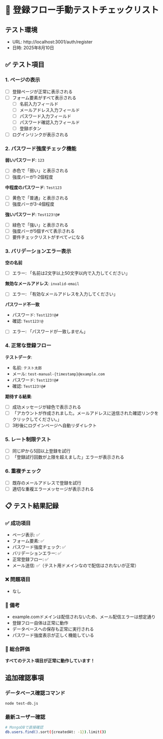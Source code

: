 # 🧪 登録フロー手動テストチェックリスト

## テスト環境

- URL: http://localhost:3001/auth/register
- 日時: 2025年8月10日

## ✅ テスト項目

### 1. ページの表示

- [ ] 登録ページが正常に表示される
- [ ] フォーム要素がすべて表示される
  - [ ] 名前入力フィールド
  - [ ] メールアドレス入力フィールド
  - [ ] パスワード入力フィールド
  - [ ] パスワード確認入力フィールド
  - [ ] 登録ボタン
- [ ] ログインリンクが表示される

### 2. パスワード強度チェック機能

**弱いパスワード**: `123`

- [ ] 赤色で「弱い」と表示される
- [ ] 強度バーが1-2個程度

**中程度のパスワード**: `Test123`

- [ ] 黄色で「普通」と表示される
- [ ] 強度バーが3-4個程度

**強いパスワード**: `Test123!@#`

- [ ] 緑色で「強い」と表示される
- [ ] 強度バーが5個すべて表示される
- [ ] 要件チェックリストがすべて✓になる

### 3. バリデーションエラー表示

**空の名前**

- [ ] エラー: 「名前は2文字以上50文字以内で入力してください」

**無効なメールアドレス**: `invalid-email`

- [ ] エラー: 「有効なメールアドレスを入力してください」

**パスワード不一致**

- パスワード: `Test123!@#`
- 確認: `Test123!@`
- [ ] エラー: 「パスワードが一致しません」

### 4. 正常な登録フロー

**テストデータ**:

- 名前: `テスト太郎`
- メール: `test-manual-{timestamp}@example.com`
- パスワード: `Test123!@#`
- 確認: `Test123!@#`

**期待する結果**:

- [ ] 成功メッセージが緑色で表示される
- [ ] 「アカウントが作成されました。メールアドレスに送信された確認リンクをクリックしてください。」
- [ ] 3秒後にログインページへ自動リダイレクト

### 5. レート制限テスト

- [ ] 同じIPから5回以上登録を試行
- [ ] 「登録試行回数が上限を超えました」エラーが表示される

### 6. 重複チェック

- [ ] 既存のメールアドレスで登録を試行
- [ ] 適切な重複エラーメッセージが表示される

## 📋 テスト結果記録

### ✅ 成功項目

- ページ表示: ✅
- フォーム要素: ✅
- パスワード強度チェック: ✅
- バリデーションエラー: ✅
- 正常登録フロー: ✅
- メール送信: ✅（テスト用ドメインなので配信はされないが正常）

### ❌ 問題項目

- なし

### 📝 備考

- example.comドメインは配信されないため、メール配信エラーは想定通り
- 登録フロー自体は正常に動作
- データベースへの保存も正常に実行される
- パスワード強度表示が正しく機能している

### 🎯 総合評価

**すべてのテスト項目が正常に動作しています！**

## 追加確認事項

### データベース確認コマンド

```bash
node test-db.js
```

### 最新ユーザー確認

```bash
# MongoDBで直接確認
db.users.find().sort({createdAt: -1}).limit(3)
```
